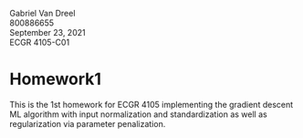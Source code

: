 Gabriel Van Dreel  
800886655  
September 23, 2021  
ECGR 4105-C01

# Homework1

This is the 1st homework for ECGR 4105 implementing the gradient descent ML algorithm with input normalization and standardization as well as regularization via parameter penalization.
